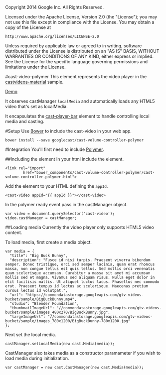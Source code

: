 Copyright 2014 Google Inc. All Rights Reserved.

Licensed under the Apache License, Version 2.0 (the "License");
you may not use this file except in compliance with the License.
You may obtain a copy of the License at

    http://www.apache.org/licenses/LICENSE-2.0

Unless required by applicable law or agreed to in writing, software
distributed under the License is distributed on an "AS IS" BASIS,
WITHOUT WARRANTIES OR CONDITIONS OF ANY KIND, either express or implied.
See the License for the specific language governing permissions and
limitations under the License.

#cast-video-polymer
This element represents the video player in the [castvideos-material](https://github.com/googlecast/CastVideos-material) sample.

[Demo](http://googlecast.github.io/cast-video-polymer/demo.html)

It observes castManager `localMedia` and automatically loads any HTML5 video that's set as localMedia.

It encapsulates the [cast-player-bar](https://github.com/googlecast/cast-player-bar-polymer) element to handle controlling local media and casting.

#Setup
Use [Bower](http://bower.io/) to include the cast-video in your web app.

    bower install --save googlecast/cast-volume-controller-polymer
    
#Integration
You'll first need to include [Polymer](https://www.polymer-project.org/0.5/docs/start/getting-the-code.html).

##Including the element
In your html include the element.

    <link rel="import"
            href="bower_components/cast-volume-controller-polymer/cast-volume-controller-polymer.html">

Add the element to your HTML defining the `appId`.

    <cast-video appId="{{ appId }}"></cast-video>
    
In the polymer ready event pass in the castManager object.

    var video = document.querySelector('cast-video');
    video.castManager = castManager;
    
##Loading media
Currently the video player only supports HTML5 video content.
 
To load media, first create a media object.

    var media = {
      "title": "Big Buck Bunny",
      "description": "Fusce id nisi turpis. Praesent viverra bibendum semper. Donec tristique, orci sed semper lacinia, quam erat rhoncus massa, non congue tellus est quis tellus. Sed mollis orci venenatis quam scelerisque accumsan. Curabitur a massa sit amet mi accumsan mollis sed et magna. Vivamus sed aliquam risus. Nulla eget dolor in elit facilisis mattis. Ut aliquet luctus lacus. Phasellus nec commodo erat. Praesent tempus id lectus ac scelerisque. Maecenas pretium cursus lectus id volutpat.",
      "url": "https://commondatastorage.googleapis.com/gtv-videos-bucket/sample/BigBuckBunny.mp4",
      "studio": "Blender Foundation",
      "thumbnailImageUrl": "//commondatastorage.googleapis.com/gtv-videos-bucket/sample/images_480x270/BigBuckBunny.jpg",
      "largeImageUrl": "//commondatastorage.googleapis.com/gtv-videos-bucket/sample/images_780x1200/BigBuckBunny-780x1200.jpg"
    };

Next set the local media.

    castManager.setLocalMedia(new cast.Media(media));

CastManager also takes media as a constructor paramameter if you wish to load media during initialization.

    var castManager = new cast.CastManager(new cast.Media(media));

